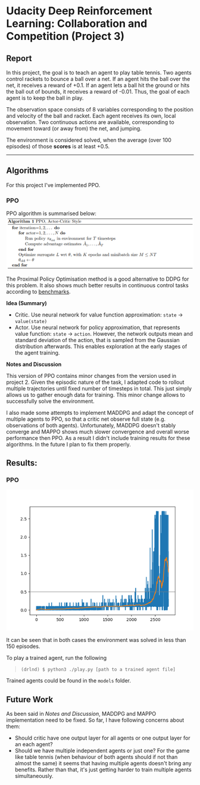 # Udacity Deep Reinforcement Learning: Collaboration and Competition (Project 3)
## Report

In this project, the goal is to teach an agent to play table tennis.
Two agents control rackets to bounce a ball over 
a net. If an agent hits the ball over the net, it receives a reward 
of +0.1.  If an agent lets a ball hit the ground or hits the ball 
out of bounds, it receives a reward of -0.01.  Thus, the goal of 
each agent is to keep the ball in play.

The observation space consists of 8 variables 
corresponding to the position and velocity of the ball and 
racket. Each agent receives its own, local observation.  Two 
continuous actions are available, corresponding to movement toward 
(or away from) the net, and jumping. 

The environment is considered solved, when the average (over 100 episodes)
 of those **scores** is at least +0.5.

---
## Algorithms
For this project I've implemented PPO.

### PPO
PPO algorithm is summarised below:
![ppo algorithm](Pics/ppo.png)

The Proximal Policy Optimisation method is a good alternative to DDPG for this problem.
It also shows much better results in continuous control tasks according to [benchmarks](https://arxiv.org/pdf/1604.06778.pdf).

**Idea (Summary)**

- Critic. Use neural network for value function approximation: `state` -> `value(state)`
- Actor. Use neural network for policy approximation, 
that represents value function: `state` -> `action`. 
However, the network outputs mean and standard deviation of the 
action, that is sampled from the Gaussian distribution afterwards. 
This enables exploration at the early stages of the agent training. 

**Notes and Discussion**

This version of PPO contains minor changes from the version used in project 2. Given the episodic nature of the task, I 
adapted code to rollout multiple trajectories until fixed number of timesteps in total. 
This just simply allows us to gather enough data for training. This minor change allows to successfully solve the environment. 

I also made some attempts to implement MADDPG and adapt the concept of multiple agents to PPO, so that a critic net observe full state (e.g. observations of both agents).
Unfortunately, MADDPG doesn't stably converge and MAPPO shows much slower convergence and overall worse performance then PPO. As a result I didn't include training results for these algorithms. In the future I plan to fix them properly.

## Results:

### PPO
![ppo algorithm](reports/ppo_tennis_12_01_2018_06_01_PM.png)

It can be seen that in both cases the environment was solved in less than 150 episodes.

To play a trained agent, run the following
> ```console
> (drlnd) $ python3 ./play.py [path to a trained agent file]
> ```
Trained agents could be found in the `models` folder.

## Future Work

As been said in *Notes and Discussion*, MADDPG and MAPPO implementation need to be fixed.
So far, I have following concerns about them:
- Should critic have one output layer for all agents or one output layer for an each agent?
- Should we have multiple independent agents or just one?
 For the game like table tennis (when behaviour of both agents should if not than almost the same) it seems that having multiple agents doesn't bring 
 any benefits. Rather than that, it's just getting harder to train multiple agents simultaneously.
 
